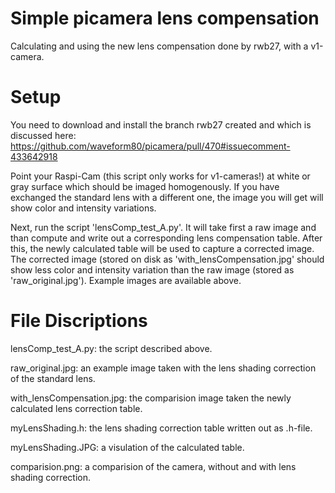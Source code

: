 # Simple picamera lens compensation
Calculating and using the new lens compensation done by rwb27, with a v1-camera.

# Setup
You need to download and install the branch rwb27 created and which is discussed here: https://github.com/waveform80/picamera/pull/470#issuecomment-433642918

Point your Raspi-Cam (this script only works for v1-cameras!) at white or gray surface which should be imaged homogenously. If you have exchanged the standard lens with a different one, the image you will get will show color and intensity variations.

Next, run the script 'lensComp_test_A.py'. It will take first a raw image and than compute and write out a corresponding lens compensation table. After this, the newly calculated table will be used to capture a corrected image. The corrected image (stored on disk as 'with_lensCompensation.jpg' should show less color and intensity variation than the raw image (stored as 'raw_original.jpg'). Example images are available above.

# File Discriptions
lensComp_test_A.py: the script described above.

raw_original.jpg: an example image taken with the lens shading correction of the standard lens.

with_lensCompensation.jpg: the comparision image taken the newly calculated lens correction table.

myLensShading.h: the lens shading correction table written out as .h-file.

myLensShading.JPG: a visulation of the calculated table.

comparision.png: a comparision of the camera, without and with lens shading correction.
